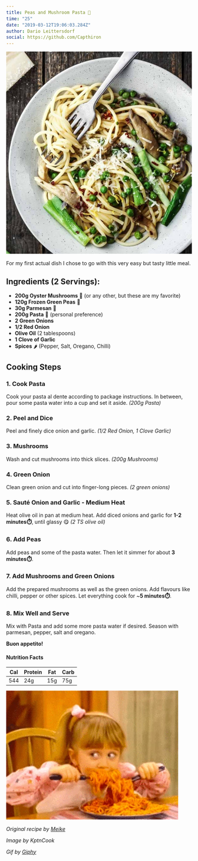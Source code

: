 ```yaml
---
title: Peas and Mushroom Pasta 🍝
time: "25"
date: "2019-03-12T19:06:03.284Z"
author: Dario Leittersdorf
social: https://github.com/Capthiron
---
```


![Dish](./peas_shrooms.jpg)

For my first actual dish I chose to go with this very easy but tasty little meal.

## Ingredients (2 Servings):
+ **200g Oyster Mushrooms** 🍄 (or any other, but these are my favorite)
+ **120g Frozen Green Peas** 💚
+ **30g Parmesan** 🧀
+ **200g Pasta** 🍝 (personal preference)
+ **2 Green Onions**
+ **1/2 Red Onion**
+ **Olive Oil** (2 tablespoons)
+ **1 Clove of Garlic**
+ **Spices** 🌶️ (Pepper, Salt, Oregano, Chilli)

## Cooking Steps

### 1. Cook Pasta
Cook your pasta al dente according to package instructions. In between, pour some pasta water into a cup and set it aside. *(200g Pasta)*

### 2. Peel and Dice
Peel and finely dice onion and garlic. *(1/2 Red Onion, 1 Clove Garlic)*

### 3. Mushrooms
Wash and cut mushrooms into thick slices. *(200g Mushrooms)*

### 4. Green Onion
Clean green onion and cut into finger-long pieces. *(2 green onions)*

### 5. Sauté Onion and Garlic - Medium Heat
Heat olive oil in pan at medium heat. Add diced onions and garlic for **1-2 minutes⏱️**, until glassy 😋 *(2 TS olive oil)*

### 6. Add Peas
Add peas and some of the pasta water. Then let it simmer for about **3 minutes⏱️**.

### 7. Add Mushrooms and Green Onions
Add the prepared mushrooms as well as the green onions. Add flavours like chilli, pepper or other spices. Let everything cook for ~**5 minutes⏱️**.

### 8. Mix Well and Serve
Mix with Pasta and add some more pasta water if desired. Season with parmesan, pepper, salt and oregano.

**Buon appetito!**

#### Nutrition Facts
| Cal | Protein | Fat | Carb |
|-----|---------|-----|------|
| 544 | 24g     | 15g | 75g  |

![Hmmmm Pasta](./paaaasta.gif)

_Original recipe by [Meike](http://smamunir.de)_

_Image by KptnCook_

_Gif by [Giphy](https://giphy.com/gifs/gzE15pfW1jxkI)_